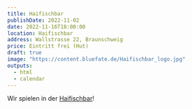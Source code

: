 ```yaml
---
title: Haifischbar
publishDate: 2022-11-02
date: 2022-11-16T18:00:00
location: Haifischbar
address: Wallstrasse 22, Braunschweig
price: Eintritt frei (Hut)
draft: true
image: "https://content.bluefate.de/Haifischbar_logo.jpg"
outputs:
  - html
  - calendar
---
```

Wir spielen in der [Haifischbar](https://www.facebook.com/Haifischbarbs)!
